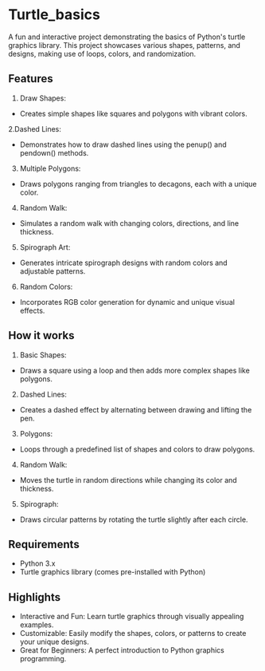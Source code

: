 # Turtle_basics
A fun and interactive project demonstrating the basics of Python's turtle graphics library. This project showcases various shapes, patterns, and designs, making use of loops, colors, and randomization.

## Features
1. Draw Shapes:
- Creates simple shapes like squares and polygons with vibrant colors.

2.Dashed Lines:
- Demonstrates how to draw dashed lines using the penup() and pendown() methods.

3. Multiple Polygons:
- Draws polygons ranging from triangles to decagons, each with a unique color.

4. Random Walk:
- Simulates a random walk with changing colors, directions, and line thickness.

5. Spirograph Art:
- Generates intricate spirograph designs with random colors and adjustable patterns.

6. Random Colors:
- Incorporates RGB color generation for dynamic and unique visual effects.


## How it works
1. Basic Shapes:
- Draws a square using a loop and then adds more complex shapes like polygons.

2. Dashed Lines:
- Creates a dashed effect by alternating between drawing and lifting the pen.

3. Polygons:
- Loops through a predefined list of shapes and colors to draw polygons.

4. Random Walk:
- Moves the turtle in random directions while changing its color and thickness.

5. Spirograph:
- Draws circular patterns by rotating the turtle slightly after each circle.


## Requirements
- Python 3.x
- Turtle graphics library (comes pre-installed with Python)

## Highlights
- Interactive and Fun: Learn turtle graphics through visually appealing examples.
- Customizable: Easily modify the shapes, colors, or patterns to create your unique designs.
- Great for Beginners: A perfect introduction to Python graphics programming.
